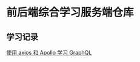 # 前后端综合学习服务端仓库

## 学习记录

[使用 axios 和 Apollo 学习 GraphQL](https://setsuikihyoryu.github.io/programming/front-back-connect/graphql/vue-express-graphql.html)
